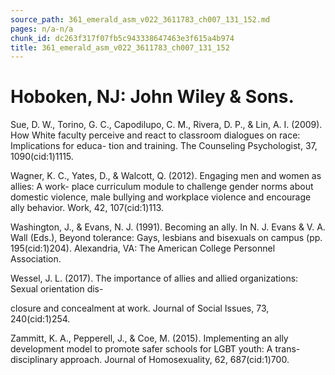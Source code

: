 ```yaml
---
source_path: 361_emerald_asm_v022_3611783_ch007_131_152.md
pages: n/a-n/a
chunk_id: dc263f317f07fb5c943338647463e3f615a4b974
title: 361_emerald_asm_v022_3611783_ch007_131_152
---
```

# Hoboken, NJ: John Wiley & Sons.

Sue, D. W., Torino, G. C., Capodilupo, C. M., Rivera, D. P., & Lin, A. I. (2009). How White faculty perceive and react to classroom dialogues on race: Implications for educa- tion and training. The Counseling Psychologist, 37, 1090(cid:1)1115.

Wagner, K. C., Yates, D., & Walcott, Q. (2012). Engaging men and women as allies: A work- place curriculum module to challenge gender norms about domestic violence, male bullying and workplace violence and encourage ally behavior. Work, 42, 107(cid:1)113.

Washington, J., & Evans, N. J. (1991). Becoming an ally. In N. J. Evans & V. A. Wall (Eds.), Beyond tolerance: Gays, lesbians and bisexuals on campus (pp. 195(cid:1)204). Alexandria, VA: The American College Personnel Association.

Wessel, J. L. (2017). The importance of allies and allied organizations: Sexual orientation dis-

closure and concealment at work. Journal of Social Issues, 73, 240(cid:1)254.

Zammitt, K. A., Pepperell, J., & Coe, M. (2015). Implementing an ally development model to promote safer schools for LGBT youth: A trans-disciplinary approach. Journal of Homosexuality, 62, 687(cid:1)700.
